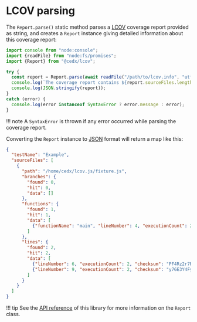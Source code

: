 # LCOV parsing
The `Report.parse()` static method parses a [LCOV](https://github.com/linux-test-project/lcov) coverage report provided as string,
and creates a `Report` instance giving detailed information about this coverage report:

```js
import console from "node:console";
import {readFile} from "node:fs/promises";
import {Report} from "@cedx/lcov";

try {
  const report = Report.parse(await readFile("/path/to/lcov.info", "utf8"));
  console.log(`The coverage report contains ${report.sourceFiles.length} source files:`);
  console.log(JSON.stringify(report));
}
catch (error) {
  console.log(error instanceof SyntaxError ? error.message : error);
}
```

!!! note
    A `SyntaxError` is thrown if any error occurred while parsing the coverage report.

Converting the `Report` instance to [JSON](https://www.json.org) format will return a map like this:

```json
{
  "testName": "Example",
  "sourceFiles": [
    {
      "path": "/home/cedx/lcov.js/fixture.js",
      "branches": {
        "found": 0,
        "hit": 0,
        "data": []
      },
      "functions": {
        "found": 1,
        "hit": 1,
        "data": [
          {"functionName": "main", "lineNumber": 4, "executionCount": 2}
        ]
      },
      "lines": {
        "found": 2,
        "hit": 2,
        "data": [
          {"lineNumber": 6, "executionCount": 2, "checksum": "PF4Rz2r7RTliO9u6bZ7h6g"},
          {"lineNumber": 9, "executionCount": 2, "checksum": "y7GE3Y4FyXCeXcrtqgSVzw"}
        ]
      }
    }
  ]
}
```

!!! tip
    See the [API reference](api/) of this library for more information on the `Report` class.
